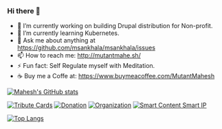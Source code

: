 ### Hi there 👋

<!--
**msankhala/msankhala** is a ✨ _special_ ✨ repository because its `README.md` (this file) appears on your GitHub profile.

Here are some ideas to get you started:
-->
- 🔭 I’m currently working on building Drupal distribution for Non-profit.
- 🌱 I’m currently learning Kubernetes.
- 💬 Ask me about anything at https://github.com/msankhala/msankhala/issues
- 📫 How to reach me: http://mutantmahe.sh/
- ⚡ Fun fact: Self Regulate myself with Meditation.
- ☕️ Buy me a Coffe at: https://www.buymeacoffee.com/MutantMahesh

[![Mahesh's GitHub stats](https://github-readme-stats.vercel.app/api?username=msankhala&count_private=true&show_icons=true&include_all_commits=true)](https://github.com/msankhala)

[![Tribute Cards](https://github-readme-stats.vercel.app/api/pin/?username=msankhala&repo=tribute_cards&show_owner=true)](https://github.com/msankhala/tribute_cards)
[![Donation](https://github-readme-stats.vercel.app/api/pin/?username=msankhala&repo=donation&show_owner=true)](https://github.com/msankhala/donation)
[![Organization](https://github-readme-stats.vercel.app/api/pin/?username=msankhala&repo=organization&show_owner=true)](https://github.com/msankhala/organization)
[![Smart Content Smart IP](https://github-readme-stats.vercel.app/api/pin/?username=msankhala&repo=smart_content_smart_ip&show_owner=true)](https://github.com/msankhala/smart_content_smart_ip)

<!-- <a href="https://github.com/msankhala/tribute_cards">
  <img align="center" src="https://github-readme-stats.vercel.app/api/pin/?username=msankhala&repo=tribute_cards&show_owner=true" />
</a>
<a href="https://github.com/msankhala/donation">
  <img align="center" src="https://github-readme-stats.vercel.app/api/pin/?username=msankhala&repo=donation&show_owner=true" />
</a>
<a href="https://github.com/msankhala/organization">
  <img align="center" src="https://github-readme-stats.vercel.app/api/pin/?username=msankhala&repo=organization&show_owner=true" />
</a>
<a href="https://github.com/msankhala/smart_content_smart_ip">
  <img align="center" src="https://github-readme-stats.vercel.app/api/pin/?username=msankhala&repo=smart_content_smart_ip&show_owner=true" />
</a> -->


[![Top Langs](https://github-readme-stats.vercel.app/api/top-langs/?username=msankhala)](https://github.com/msankhala)

<!-- [![Mahesh's wakatime stats](https://github-readme-stats.vercel.app/api/wakatime?username=msankhala)](https://github.com/msankhala/msankhala) -->
